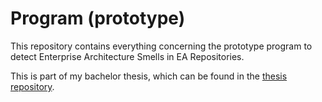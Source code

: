 # Program (prototype)
This repository contains everything concerning the prototype program to detect Enterprise Architecture Smells in EA Repositories.

This is part of my bachelor thesis, which can be found in the [thesis repository](https://git.rwth-aachen.de/ba-ea-smells/thesis).

